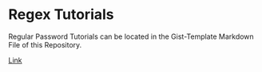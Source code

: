 # Regex Tutorials

Regular Password Tutorials can be located in the Gist-Template Markdown File of this Repository.

[Link](https://github.com/WitnessMyHands/Regex-Tutorial/blob/main/gist-template.md)
